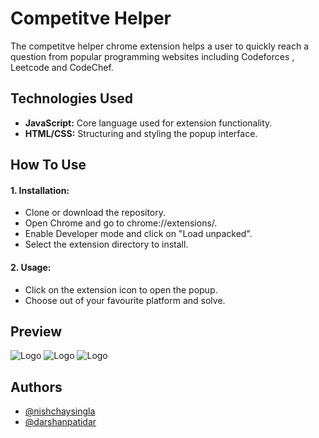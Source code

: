 # Competitve Helper

The competitve helper chrome extension helps a user to quickly reach a question from popular programming websites including Codeforces , Leetcode and CodeChef.

## Technologies Used

- **JavaScript:** Core language used for extension functionality.
- **HTML/CSS:** Structuring and styling the popup interface.

## How To Use

#### 1. Installation:

-  Clone or download the repository.
-  Open Chrome and go to chrome://extensions/.
-  Enable Developer mode and click on "Load unpacked".
-  Select the extension directory to install. 

#### 2. Usage:

- Click on the extension icon to open the popup.
- Choose out of your favourite platform and solve.

## Preview

![Logo](https://i.postimg.cc/MprhpZXb/Screenshot-2024-06-29-115352.png)
![Logo](https://i.postimg.cc/q7hWhf3f/Screenshot-2024-06-29-115413.png)
![Logo](https://i.postimg.cc/8C7gRJx0/Whats-App-Image-2024-06-29-at-11-54-42-07a699dd.jpg)

## Authors

- [@nishchaysingla](https://github.com/nishchaysingla)
- [@darshanpatidar](https://github.com/DarshanPatidar11)
